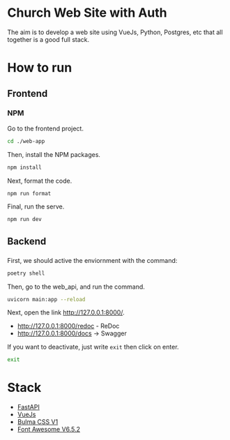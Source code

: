 # Church Web Site with Auth
The aim is to develop a web site using VueJs, Python, Postgres, etc that all together is a good full stack.

# How to run

## Frontend

### NPM

Go to the frontend project.

```bash
cd ./web-app
```

Then, install the NPM packages.
```bash
npm install
```

Next, format the code.
```bash
npm run format
```

Final, run the serve.
```bash
npm run dev
```

## Backend

### 

First, we should active the enviornment with the command:

```bash
poetry shell
```

Then, go to the web_api, and run the command.

```bash
uvicorn main:app --reload
```

Next, open the link http://127.0.0.1:8000/.

- http://127.0.0.1:8000/redoc - ReDoc
- http://127.0.0.1:8000/docs -> Swagger

If you want to deactivate, just write `exit` then click on enter.

```bash
exit
```


# Stack

- [FastAPI](https://fastapi.tiangolo.com/)
- [VueJs](https://vuejs.org/)
- [Bulma CSS V1](https://bulma.io/documentation/elements/button/)
- [Font Awesome V6.5.2](https://fontawesome.com/)